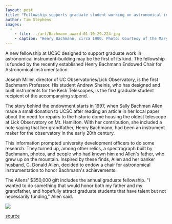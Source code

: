 ```yaml
---
layout: post
title: "Fellowship supports graduate student working on astronomical instrumentation"
author: Tim Stephens
images:
  -
    - file: ../art/Bachmann_award.01-10-29.224.jpg
    - caption: "Henry Bachmann, circa 1900. Photo: Courtesy of the Mary Lea Shane Archives of the Lick Observatory."
---
```


A new fellowship at UCSC designed to support graduate work in astronomical instrument-building may be the first of its kind. The fellowship is funded by the recently established Henry Bachmann Endowed Chair for Astronomical Instrumentation.

Joseph Miller, director of UC Observatories/Lick Observatory, is the first Bachmann Professor. His student Andrew Sheinis, who has designed and built instruments for the Keck Telescopes, is the first graduate student recipient of the accompanying stipend.  
  
The story behind the endowment starts in 1997, when Sally Bachman Allen made a small donation to UCSC after reading an article in her local paper about the need for repairs to the historic dome housing the oldest telescope at Lick Observatory on Mt. Hamilton. With her contribution, she included a note saying that her grandfather, Henry Bachmann, had been an instrument maker for the observatory in the early 20th century.  
  
This information prompted university development officers to do some research. They turned up, among other relics, a spectrograph built by Bachmann, photos, and people who had known him and Allen's father, who grew up on the mountain. Inspired by these finds, Allen and her banker husband, C. Donald Allen, decided to endow a chair for astronomical instrumentation to honor Bachmann's achievements.   
  
The Allens' $350,000 gift includes the annual graduate fellowship. "I wanted to do something that would honor both my father and my grandfather, and hopefully attract graduate students that have talent but not necessarily funding," Allen said.

  

![ ][1]

[1]: ../../images/trans.gif

[source](http://www1.ucsc.edu/currents/01-02/10-29/bachman.html "Permalink to bachman")
